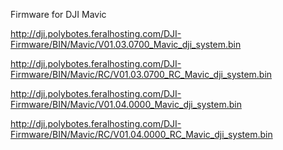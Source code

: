 Firmware for DJI Mavic


http://dji.polybotes.feralhosting.com/DJI-Firmware/BIN/Mavic/V01.03.0700_Mavic_dji_system.bin

http://dji.polybotes.feralhosting.com/DJI-Firmware/BIN/Mavic/RC/V01.03.0700_RC_Mavic_dji_system.bin

http://dji.polybotes.feralhosting.com/DJI-Firmware/BIN/Mavic/V01.04.0000_Mavic_dji_system.bin

http://dji.polybotes.feralhosting.com/DJI-Firmware/BIN/Mavic/RC/V01.04.0000_RC_Mavic_dji_system.bin
